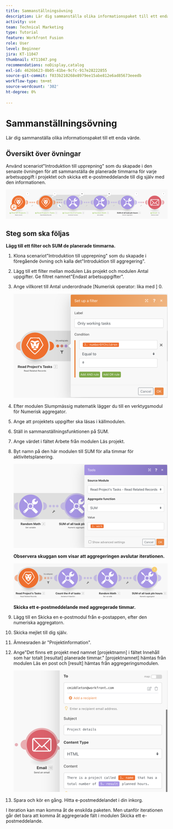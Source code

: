 ```yaml
---
title: Sammanställningsövning
description: Lär dig sammanställa olika informationspaket till ett enda värde.
activity: use
team: Technical Marketing
type: Tutorial
feature: Workfront Fusion
role: User
level: Beginner
jira: KT-11047
thumbnail: KT11047.png
recommendations: noDisplay,catalog
exl-id: 4626b623-8b05-41be-9cfc-917e28222855
source-git-commit: f033b210268e8979ee15abe812e6ad85673eeedb
workflow-type: tm+mt
source-wordcount: '302'
ht-degree: 0%

---
```


# Sammanställningsövning

Lär dig sammanställa olika informationspaket till ett enda värde.

## Översikt över övningar

Använd scenariot&quot;Introduktion till upprepning&quot; som du skapade i den senaste övningen för att sammanställa de planerade timmarna för varje arbetsuppgift i projektet och skicka ett e-postmeddelande till dig själv med den informationen.

![Sammanställningsbild 1](../12-exercises/assets/aggregation-walkthrough-1.png)

## Steg som ska följas

**Lägg till ett filter och SUM de planerade timmarna.**

1. Klona scenariot&quot;Introduktion till upprepning&quot; som du skapade i föregående övning och kalla det&quot;Introduktion till aggregering&quot;.
1. Lägg till ett filter mellan modulen Läs projekt och modulen Antal uppgifter. Ge filtret namnet&quot;Endast arbetsuppgifter&quot;.
1. Ange villkoret till Antal underordnade [Numerisk operator: lika med ] 0.

   ![Sammanställningsbild 2](../12-exercises/assets/aggregation-walkthrough-2.png)

1. Efter modulen Slumpmässig matematik lägger du till en verktygsmodul för Numerisk aggregator.
1. Ange att projektets uppgifter ska läsas i källmodulen.
1. Ställ in sammanställningsfunktionen på SUM.
1. Ange värdet i fältet Arbete från modulen Läs projekt.
1. Byt namn på den här modulen till SUM för alla timmar för aktivitetsplanering.

   ![Sammanställningsbild 3](../12-exercises/assets/aggregation-walkthrough-3.png)

   **Observera skuggan som visar att aggregeringen avslutar iterationen.**

   ![Sammanställningsbild 4](../12-exercises/assets/aggregation-walkthrough-4.png)

   **Skicka ett e-postmeddelande med aggregerade timmar.**

1. Lägg till en Skicka en e-postmodul från e-postappen, efter den numeriska aggregatorn.
1. Skicka mejlet till dig själv.
1. Ämnesraden är &quot;Projektinformation&quot;.
1. Ange&quot;Det finns ett projekt med namnet [projektnamn] i fältet Innehåll som har totalt [resultat] planerade timmar.&quot; [projektnamnet] hämtas från modulen Läs en post och [result] hämtas från aggregeringsmodulen.

   ![Sammanställningsbild 5](../12-exercises/assets/aggregation-walkthrough-5.png)

1. Spara och kör en gång. Hitta e-postmeddelandet i din inkorg.

I iteration kan man komma åt de enskilda paketen. Men utanför iterationen går det bara att komma åt aggregerade fält i modulen Skicka ett e-postmeddelande.
